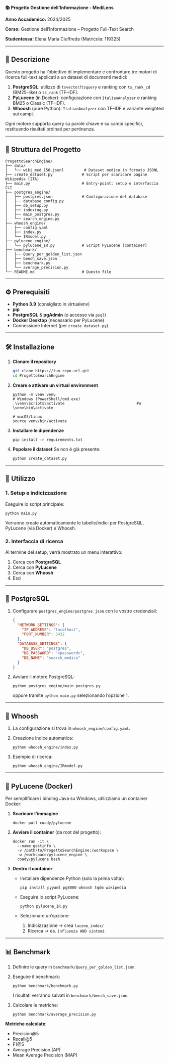 **📚 Progetto Gestione dell’Informazione - MediLens**


**Anno Accademico:** 2024/2025


**Corso:** Gestione dell’Informazione – Progetto Full-Text Search


**Studentessa:** Elena Maria Ciuffreda (Matricola: 119325)

---

## 🔎 Descrizione

Questo progetto ha l’obiettivo di implementare e confrontare tre motori di ricerca full-text applicati a un dataset di documenti medici:

1. **PostgreSQL**: utilizzo di `tsvector`/`tsquery` e ranking con `ts_rank_cd` (BM25-like) o `ts_rank` (TF–IDF).
2. **PyLucene** (in Docker): configurazione con `ItalianAnalyzer` e ranking BM25 o Classic (TF–IDF).
3. **Whoosh** (pure Python): `ItalianAnalyzer` con TF–IDF e variante weighted sui campi.

Ogni motore supporta query su parole chiave e su campi specifici, restituendo risultati ordinati per pertinenza.

---

## 📂 Struttura del Progetto

```
ProgettoSearchEngine/
├── data/
│   └── wiki_med_150.jsonl         # Dataset medico in formato JSONL
├── create_dataset.py             # Script per scaricare pagine Wikipedia (ITA)
├── main.py                       # Entry-point: setup e interfaccia CLI
├── postgres_engine/
│   ├── postgres.json             # Configurazione del database
│   ├── database_config.py
│   ├── db_setup.py
│   ├── indexing.py
│   ├── main_postgres.py
│   └── search_engine.py
├── whoosh_engine/
│   ├── config.yaml
│   ├── index.py
│   └── IRmodel.py
├── pylucene_engine/
│   └── pylucene_IR.py            # Script PyLucene (container)
├── benchmark/
│   ├── Query_per_golden_list.json
│   ├── bench_save.json
│   ├── benchmark.py
│   └── average_precision.py
└── README.md                     # Questo file
```

---

## ⚙️ Prerequisiti

* **Python 3.9** (consigliato in virtualenv)
* **pip**
* **PostgreSQL** & **pgAdmin** (o accesso via `psql`)
* **Docker Desktop** (necessario per PyLucene)
* Connessione Internet (per `create_dataset.py`)

---

## 🛠️ Installazione

1. **Clonare il repository**

   ```bash
   git clone https://tuo-repo-url.git
   cd ProgettoSearchEngine
   ```

2. **Creare e attivare un virtual environment**

   ```
   python -m venv venv
   # Windows (PowerShell/cmd.exe)
   .\venv\Scripts\activate                                #o \venv\bin\activate

   # macOS/Linux
   source venv/bin/activate
   ```

3. **Installare le dipendenze**

   ```
   pip install -r requirements.txt
   ```

4. **Popolare il dataset**
   Se non è già presente:

   ```
   python create_dataset.py
   ```

---

## 🚀 Utilizzo

### 1. Setup e indicizzazione

Eseguire lo script principale:

```
python main.py
```

Verranno create automaticamente le tabelle/indici per PostgreSQL, PyLucene (via Docker) e Whoosh.

### 2. Interfaccia di ricerca

Al termine del setup, verrà mostrato un menu interattivo:

1. Cerca con **PostgreSQL**
2. Cerca con **PyLucene**
3. Cerca con **Whoosh**
4. Esci

---

## 🐘 PostgreSQL

1. Configurare `postgres_engine/postgres.json` con le vostre credenziali:

   ```json
   {
     "NETWORK_SETTINGS": {
       "IP_ADDRESS": "localhost",
       "PORT_NUMBER": 5432
     },
     "DATABASE_SETTINGS": {
       "DB_USER": "postgres",
       "DB_PASSWORD": "<password>",
       "DB_NAME": "search_medico"
     }
   }
   ```

2. Avviare il motore PostgreSQL:

   ```
   python postgres_engine/main_postgres.py
   ```

   oppure tramite `python main.py` selezionando l’opzione 1.

---

## 🐍 Whoosh

1. La configurazione si trova in `whoosh_engine/config.yaml`.
2. Creazione indice automatica:

   ```
   python whoosh_engine/index.py
   ```
3. Esempio di ricerca:

   ```
   python whoosh_engine/IRmodel.py
   ```

---

## 🐳 PyLucene (Docker)

Per semplificare i binding Java su Windows, utilizziamo un container Docker:

1. **Scaricare l’immagine**

   ```
   docker pull coady/pylucene
   ```

2. **Avviare il container** (da root del progetto):

   ```
   docker run -it \
     --name gestinfo \
     -v /path/to/ProgettoSearchEngine:/workspace \
     -w /workspace/pylucene_engine \
     coady/pylucene bash
   ```

3. **Dentro il container**:

   * Installare dipendenze Python (solo la prima volta):

     ```
     pip install pyyaml pg8000 whoosh tqdm wikipedia
     ```
   * Eseguire lo script PyLucene:

     ```
     python pylucene_IR.py
     ```
   * Selezionare un’opzione:

     1. Indicizzazione → crea `lucene_index/`
     2. Ricerca → es. `influenza AND sintomi`

---

## 📊 Benchmark

1. Definire le query in `benchmark/Query_per_golden_list.json`.
2. Eseguire il benchmark:

   ```
   python benchmark/benchmark.py
   ```

   I risultati verranno salvati in `benchmark/bench_save.json`.
3. Calcolare le metriche:

   ```
   python benchmark/average_precision.py
   ```

**Metriche calcolate**:

* Precision\@5
* Recall\@5
* F1\@5
* Average Precision (AP)
* Mean Average Precision (MAP)

